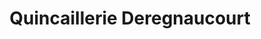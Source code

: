 ---
title: "Quincaillerie Deregnaucourt"
url: /calais/quincaillerie-deregnaucourt/
shop: matériel informatique
---